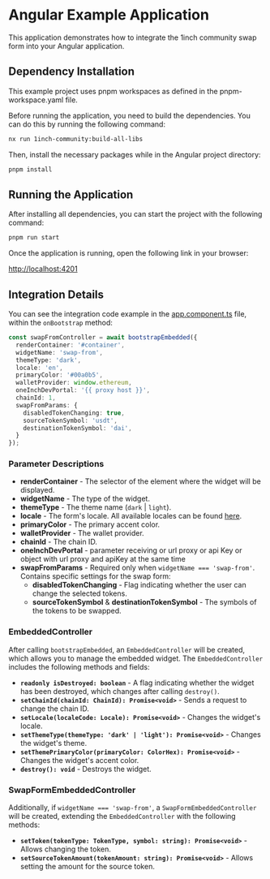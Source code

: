 # Angular Example Application

This application demonstrates how to integrate the 1inch community swap form into your Angular application.

## Dependency Installation

This example project uses pnpm workspaces as defined in the pnpm-workspace.yaml file.

Before running the application, you need to build the dependencies. You can do this by running the following command:

```bash
nx run 1inch-community:build-all-libs
```

Then, install the necessary packages while in the Angular project directory:

```bash
pnpm install
```

## Running the Application

After installing all dependencies, you can start the project with the following command:

```bash
pnpm run start
```

Once the application is running, open the following link in your browser:

[http://localhost:4201](http://localhost:4201)

## Integration Details

You can see the integration code example in the [app.component.ts](src/app/app.component.ts) file, within the `onBootstrap` method:

```typescript
const swapFromController = await bootstrapEmbedded({
  renderContainer: '#container',
  widgetName: 'swap-from',
  themeType: 'dark',
  locale: 'en',
  primaryColor: '#00a0b5',
  walletProvider: window.ethereum,
  oneInchDevPortal: '{{ proxy host }}',
  chainId: 1,
  swapFromParams: {
    disabledTokenChanging: true,
    sourceTokenSymbol: 'usdt',
    destinationTokenSymbol: 'dai',
  }
});
```

### Parameter Descriptions

- **renderContainer** - The selector of the element where the widget will be displayed.
- **widgetName** - The type of the widget.
- **themeType** - The theme name (`dark` | `light`).
- **locale** - The form's locale. All available locales can be found [here](../../../libs/models/src/lib/i18n/i18n-controller.ts).
- **primaryColor** - The primary accent color.
- **walletProvider** - The wallet provider.
- **chainId** - The chain ID.
- **oneInchDevPortal** - parameter receiving or url proxy or api Key or object with url proxy and apiKey at the same time
- **swapFromParams** - Required only when `widgetName === 'swap-from'`. Contains specific settings for the swap form:
  - **disabledTokenChanging** - Flag indicating whether the user can change the selected tokens.
  - **sourceTokenSymbol** & **destinationTokenSymbol** - The symbols of the tokens to be swapped.

### EmbeddedController

After calling `bootstrapEmbedded`, an `EmbeddedController` will be created, which allows you to manage the embedded widget. The `EmbeddedController` includes the following methods and fields:

- **`readonly isDestroyed: boolean`** - A flag indicating whether the widget has been destroyed, which changes after calling `destroy()`.
- **`setChainId(chainId: ChainId): Promise<void>`** - Sends a request to change the chain ID.
- **`setLocale(localeCode: Locale): Promise<void>`** - Changes the widget's locale.
- **`setThemeType(themeType: 'dark' | 'light'): Promise<void>`** - Changes the widget's theme.
- **`setThemePrimaryColor(primaryColor: ColorHex): Promise<void>`** - Changes the widget's accent color.
- **`destroy(): void`** - Destroys the widget.

### SwapFormEmbeddedController

Additionally, if `widgetName === 'swap-from'`, a `SwapFormEmbeddedController` will be created, extending the `EmbeddedController` with the following methods:

- **`setToken(tokenType: TokenType, symbol: string): Promise<void>`** - Allows changing the token.
- **`setSourceTokenAmount(tokenAmount: string): Promise<void>`** - Allows setting the amount for the source token.

